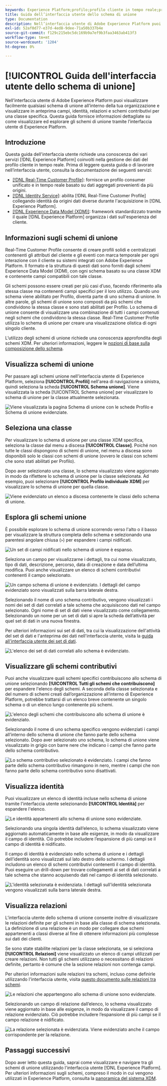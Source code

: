 ```yaml
---
keywords: Experience Platform;profilo;profilo cliente in tempo reale;profilo unificato;Profilo unificato;unificato;Profilo;rtcp;abilita profilo;Abilita profilo;Schema unione;PROFILO UNIONE;profilo unione
title: Guida dell’interfaccia utente dello schema di unione
type: Documentation
description: Nell’interfaccia utente di Adobe Experience Platform puoi visualizzare facilmente qualsiasi schema di unione all’interno della tua organizzazione e visualizzare in anteprima campi, identità, relazioni e schemi contributivi per una classe specifica. Questa guida fornisce informazioni dettagliate su come visualizzare ed esplorare gli schemi di unione tramite l’interfaccia utente di Experience Platform.
exl-id: 52af0d77-e37d-4ed8-9dee-71a50b337b4e
source-git-commit: f129c215ebc5dc169b9a7ef9b3faa3463ab413f3
workflow-type: tm+mt
source-wordcount: '1204'
ht-degree: 0%

---
```


# [!UICONTROL Guida dell&#39;interfaccia utente dello schema di unione]

Nell’interfaccia utente di Adobe Experience Platform puoi visualizzare facilmente qualsiasi schema di unione all’interno della tua organizzazione e visualizzare in anteprima campi, identità, relazioni e schemi contributivi per una classe specifica. Questa guida fornisce informazioni dettagliate su come visualizzare ed esplorare gli schemi di unione tramite l’interfaccia utente di Experience Platform.

## Introduzione

Questa guida dell&#39;interfaccia utente richiede una conoscenza dei vari servizi [!DNL Experience Platform] coinvolti nella gestione dei dati del profilo cliente in tempo reale. Prima di leggere questa guida o di lavorare nell’interfaccia utente, consulta la documentazione dei seguenti servizi:

* [[!DNL Real-Time Customer Profile]](../home.md): fornisce un profilo consumer unificato e in tempo reale basato su dati aggregati provenienti da più origini.
* [[!DNL Identity Service]](../../identity-service/home.md): abilita [!DNL Real-Time Customer Profile] collegando identità da origini dati diverse durante l&#39;acquisizione in [!DNL Experience Platform].
* [[!DNL Experience Data Model (XDM)]](../../xdm/home.md): framework standardizzato tramite il quale [!DNL Experience Platform] organizza i dati sull&#39;esperienza del cliente.

## Informazioni sugli schemi di unione

Real-Time Customer Profile consente di creare profili solidi e centralizzati contenenti gli attributi del cliente e gli eventi con marca temporale per ogni interazione con il cliente su sistemi integrati con Adobe Experience Platform. Il formato e la struttura di questi dati sono forniti dagli schemi Experience Data Model (XDM), con ogni schema basato su una classe XDM e contenente campi compatibili con tale classe.

Gli schemi possono essere creati per più casi d’uso, facendo riferimento alla stessa classe ma contenenti campi specifici per il loro utilizzo. Quando uno schema viene abilitato per Profilo, diventa parte di uno schema di unione. In altre parole, gli schemi di unione sono composti da più schemi che condividono la stessa classe e sono stati abilitati per Profilo. Lo schema di unione consente di visualizzare una combinazione di tutti i campi contenuti negli schemi che condividono la stessa classe. Real-Time Customer Profile utilizza lo schema di unione per creare una visualizzazione olistica di ogni singolo cliente.

L’utilizzo degli schemi di unione richiede una conoscenza approfondita degli schemi XDM. Per ulteriori informazioni, leggere le [nozioni di base sulla composizione dello schema](../../xdm/schema/composition.md).

## Visualizza schemi di unione

Per passare agli schemi unione nell&#39;interfaccia utente di Experience Platform, seleziona **[!UICONTROL Profili]** nell&#39;area di navigazione a sinistra, quindi seleziona la scheda **[!UICONTROL Schema unione]**. Viene visualizzata la scheda [!UICONTROL Schema unione] per visualizzare lo schema di unione per la classe attualmente selezionata.

![Viene visualizzata la pagina Schema di unione con le schede Profilo e Schema di unione evidenziate.](../images/union-schema/landing.png)

## Seleziona una classe

Per visualizzare lo schema di unione per una classe XDM specifica, seleziona la classe dal menu a discesa **[!UICONTROL Classe]**. Poiché non tutte le classi dispongono di schemi di unione, nel menu a discesa sono disponibili solo le classi con schemi di unione (ovvero le classi con schemi che sono stati abilitati per Profilo).

Dopo aver selezionato una classe, lo schema visualizzato viene aggiornato in modo da riflettere lo schema di unione per la classe selezionata. Ad esempio, puoi selezionare **[!UICONTROL Profilo individuale XDM]** per visualizzare lo schema di unione per quella classe.

![Viene evidenziato un elenco a discesa contenente le classi dello schema di unione.](../images/union-schema/class.png)

## Esplora gli schemi unione

È possibile esplorare lo schema di unione scorrendo verso l&#39;alto o il basso per visualizzare la struttura completa dello schema e selezionando una parentesi angolare chiusa (`>`) per espandere i campi nidificati.

![Un set di campi nidificati nello schema di unione è espanso.](../images/union-schema/explore.png)

Seleziona un campo per visualizzarne i dettagli, tra cui nome visualizzato, tipo di dati, descrizione, percorso, data di creazione e data dell’ultima modifica. Puoi anche visualizzare un elenco di schemi contributivi contenenti il campo selezionato.

![Un campo schema di unione è evidenziato. I dettagli del campo evidenziato sono visualizzati sulla barra laterale destra.](../images/union-schema/explore-field.png)

Selezionando il nome di uno schema contributivo, vengono visualizzati i nomi dei set di dati correlati a tale schema che acquisiscono dati nel campo selezionato. Ogni nome di set di dati viene visualizzato come collegamento. Selezionando un nome per un set di dati si apre la scheda dell’attività per quel set di dati in una nuova finestra.

Per ulteriori informazioni sui set di dati, tra cui la visualizzazione dell&#39;attività del set di dati e l&#39;anteprima dei dati nell&#39;interfaccia utente, visita la [guida all&#39;interfaccia utente dei set di dati](../../catalog/datasets/user-guide.md).

![L&#39;elenco dei set di dati correlati allo schema è evidenziato.](../images/union-schema/datasets.png)

## Visualizzare gli schemi contributivi

Puoi anche visualizzare quali schemi specifici contribuiscono allo schema di unione selezionando **[!UICONTROL Tutti gli schemi che contribuiscono]** per espandere l&#39;elenco degli schemi. A seconda della classe selezionata e del numero di schemi creati dall’organizzazione all’interno di Experience Platform, potrebbe trattarsi di un elenco breve contenente un singolo schema o di un elenco lungo contenente più schemi.

![L&#39;elenco degli schemi che contribuiscono allo schema di unione è evidenziato.](../images/union-schema/contributing-schemas.png)

Selezionando il nome di uno schema specifico vengono evidenziati i campi all’interno dello schema di unione che fanno parte dello schema selezionato. Dopo aver selezionato uno schema, lo schema di unione viene visualizzato in grigio con barre nere che indicano i campi che fanno parte dello schema contributivo.

![Lo schema contributivo selezionato è evidenziato. I campi che fanno parte dello schema contributivo rimangono in nero, mentre i campi che non fanno parte dello schema contributivo sono disattivati.](../images/union-schema/select-schema.png)

## Visualizza identità

Puoi visualizzare un elenco di identità incluse nello schema di unione tramite l&#39;interfaccia utente selezionando **[!UICONTROL Identità]** per espandere l&#39;elenco.

![Le identità appartenenti allo schema di unione sono evidenziate.](../images/union-schema/identities.png)

Selezionando una singola identità dall’elenco, lo schema visualizzato viene aggiornato automaticamente in base alle esigenze, in modo da visualizzare il campo di identità. Ciò potrebbe includere l’espansione di più campi se il campo di identità è nidificato.

Il campo di identità è evidenziato nello schema di unione e i dettagli dell’identità sono visualizzati sul lato destro dello schermo. I dettagli includono un elenco di schemi contributivi contenenti il campo di identità. Puoi eseguire un drill-down per trovare collegamenti ai set di dati correlati a tale schema che stanno acquisendo dati nel campo di identità selezionato.

![L&#39;identità selezionata è evidenziata. I dettagli sull&#39;identità selezionata vengono visualizzati sulla barra laterale destra.](../images/union-schema/select-identity.png)

## Visualizza relazioni

L’interfaccia utente dello schema di unione consente inoltre di visualizzare le relazioni definite per gli schemi in base alla classe di schema selezionata. La definizione di una relazione è un modo per collegare due schemi appartenenti a classi diverse al fine di ottenere informazioni più complesse sui dati dei clienti.

Se sono state stabilite relazioni per la classe selezionata, se si seleziona **[!UICONTROL Relazioni]** viene visualizzato un elenco di campi utilizzati per creare relazioni. Non tutti gli schemi utilizzano o necessitano di relazioni definite, pertanto è comune che la sezione relazioni non contenga campi.

Per ulteriori informazioni sulle relazioni tra schemi, incluso come definirle utilizzando l&#39;interfaccia utente, visita [questo documento sulle relazioni tra schemi](../../xdm/tutorials/relationship-ui.md).

![Le relazioni che appartengono allo schema di unione sono evidenziate.](../images/union-schema/relationships.png)

Selezionando un campo di relazione dall’elenco, lo schema visualizzato viene aggiornato in base alle esigenze, in modo da visualizzare il campo di relazione evidenziato. Ciò potrebbe includere l’espansione di più campi se il campo relazione è nidificato.

![La relazione selezionata è evidenziata. Viene evidenziato anche il campo corrispondente per la relazione.](../images/union-schema/select-relationship.png)

## Passaggi successivi

Dopo aver letto questa guida, saprai come visualizzare e navigare tra gli schemi di unione utilizzando l&#39;interfaccia utente [!DNL Experience Platform]. Per ulteriori informazioni sugli schemi, compreso il modo in cui vengono utilizzati in Experience Platform, consulta la [panoramica del sistema XDM](../../xdm/home.md).
